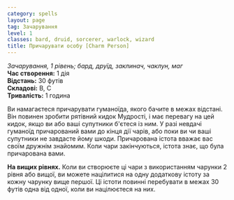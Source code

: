 ```yaml
---
category: spells
layout: page
tag: Зачарування
level: 1
classes: bard, druid, sorcerer, warlock, wizard
title: Причарувати особу [Charm Person]
---
```


_Зачарування, 1 рівень; бард, друїд, заклинач, чаклун, маг_     
**Час створення:** 1 дія    
**Відстань:** 30 футів    
**Складові:** В, С    
**Тривалість:** 1 година    

Ви намагаєтеся причарувати гуманоїда, якого бачите в межах відстані. Він повинен зробити рятівний кидок Мудрості, і має перевагу на цей кидок, якщо ви або ваші супутники б'єтеся із ним. У разі невдачі гуманоїд причарований вами до кінця дії чарів, або поки ви чи ваші супутники не завдасте йому шкоди. Причарована істота вважає вас своїм дружнім знайомим. Коли чари закінчуються, істота знає, що була причарована вами.   

**На вищих рівнях.** Коли ви створюєте ці чари з використанням чарунки 2 рівня або вищої, ви можете націлитися на одну додаткову істоту за кожну чарунку вище першої. Ці істоти повинні перебувати в межах 30 футів одна від одної, коли ви націлюєтеся на них. 
